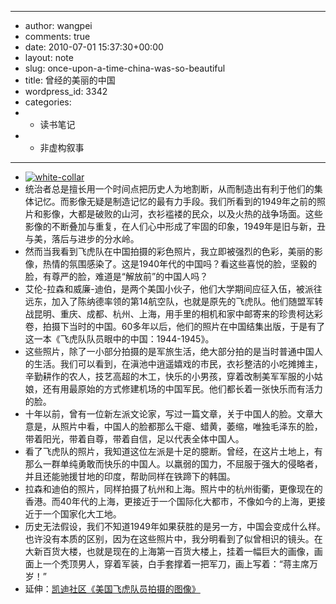- ---
- author: wangpei
- comments: true
- date: 2010-07-01 15:37:30+00:00
- layout: note
- slug: once-upon-a-time-china-was-so-beautiful
- title: 曾经的美丽的中国
- wordpress_id: 3342
- categories:
- - 读书笔记
- - 非虚构叙事
- ---
- [![white-collar](http://farm5.static.flickr.com/4117/4752471976_cbf3ec55f6.jpg)](http://www.flickr.com/photos/lookoo/4752471976/)
- 统治者总是擅长用一个时间点把历史人为地割断，从而制造出有利于他们的集体记忆。而影像无疑是制造记忆的最有力手段。我们所看到的1949年之前的照片和影像，大都是破败的山河，衣衫褴褛的民众，以及火热的战争场面。这些影像的不断叠加与重复，在人们心中形成了牢固的印象，1949年是旧与新，丑与美，落后与进步的分水岭。
- 然而当我看到飞虎队在中国拍摄的彩色照片，我立即被强烈的色彩，美丽的影像，热情的氛围感染了。这是1940年代的中国吗？看这些喜悦的脸，坚毅的脸，有尊严的脸，难道是“解放前”的中国人吗？
- 艾伦-拉森和威廉-迪伯，是两个美国小伙子，他们大学期间应征入伍，被派往远东，加入了陈纳德率领的第14航空队，也就是原先的飞虎队。他们随盟军转战昆明、重庆、成都、杭州、上海，用手里的相机和家中邮寄来的珍贵柯达彩卷，拍摄下当时的中国。60多年以后，他们的照片在中国结集出版，于是有了这一本《飞虎队队员眼中的中国：1944-1945》。
- 这些照片，除了一小部分拍摄的是军旅生活，绝大部分拍的是当时普通中国人的生活。我们可以看到，在滇池中逍遥嬉戏的市民，衣衫整洁的小吃摊摊主，辛勤耕作的农人，技艺高超的木工，快乐的小男孩，穿着改制美军军服的小姑娘，还有用最原始的方式修建机场的中国军民。他们都长着一张快乐而有活力的脸。
- 十年以前，曾有一位新左派文论家，写过一篇文章，关于中国人的脸。文章大意是，从照片中看，中国人的脸都那么干瘪、蜡黄，萎缩，唯独毛泽东的脸，带着阳光，带着自尊，带着自信，足以代表全体中国人。
- 看了飞虎队的照片，我知道这位左派是十足的臆断。曾经，在这片土地上，有那么一群单纯勇敢而快乐的中国人。以羸弱的国力，不屈服于强大的侵略者，并且还能驰援甘地的印度，帮助同样在铁蹄下的韩国。
- 拉森和迪伯的照片，同样拍摄了杭州和上海。照片中的杭州街衢，更像现在的香港。而40年代的上海，更接近于一个国际化大都市，不像如今的上海，更接近于一个国家化大工地。
- 历史无法假设，我们不知道1949年如果获胜的是另一方，中国会变成什么样。也许没有本质的区别，因为在这些照片中，我分明看到了似曾相识的镜头。在大新百货大楼，也就是现在的上海第一百货大楼上，挂着一幅巨大的画像，画面上一个秃顶男人，穿着军装，白手套撑着一把军刀，画上写着：“蒋主席万岁！”
- 延伸：[凯迪社区《美国飞虎队员拍摄的图像》](http://club.kdnet.net/newbbs/dispbbs.asp?boardid=1&star=1&replyid=7227748&id=3488119&skin=0&page=1)
